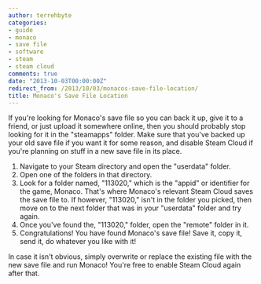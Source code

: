 ```yaml
---
author: terrehbyte
categories:
- guide
- monaco
- save file
- software
- steam
- steam cloud
comments: true
date: "2013-10-03T00:00:00Z"
redirect_from: /2013/10/03/monacos-save-file-location/
title: Monaco's Save File Location
---
```


If you're looking for Monaco's save file so you can back it up, give it to a
friend, or just upload it somewhere online, then you should probably stop
looking for it in the "steamapps" folder. Make sure that you've backed up your
old save file if you want it for some reason, and disable Steam Cloud if you're
planning on stuff in a new save file in its place.  

1. Navigate to your Steam directory and open the "userdata" folder.
2. Open one of the folders in that directory.
3. Look for a folder named, "113020," which is the "appid" or identifier for the
   game, Monaco. That's where Monaco's relevant Steam Cloud saves the save file
   to. If however, "113020," isn't in the folder you picked, then move on to the
   next folder that was in your "userdata" folder and try again.
4. Once you've found the, "113020," folder, open the "remote" folder in it.
5. Congratulations! You have found Monaco's save file! Save it, copy it, send
   it, do whatever you like with it!

In case it isn't obvious, simply overwrite or replace the existing file with the
new save file and run Monaco! You're free to enable Steam Cloud again after
that.